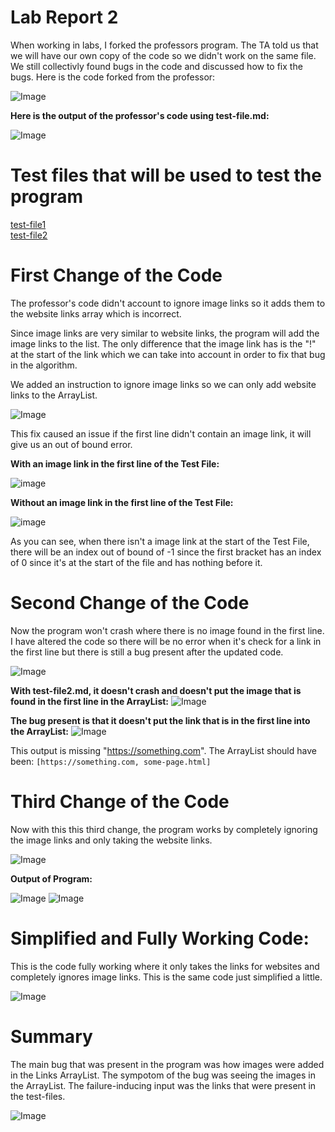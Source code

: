# Lab Report 2
When working in labs, I forked the professors program. The TA told us that we will have our own copy of the code so we didn't work on the same file. We still collectivly found bugs in the code and discussed how to fix the bugs. Here is the code forked from the professor:

![Image](professorCode.PNG)

**Here is the output of the professor's code using test-file.md:**

![Image](profOutput.PNG)

# Test files that will be used to test the program
[test-file1](test-file.txt)    
[test-file2](test-file2.txt)


# First Change of the Code
The professor's code didn't account to ignore image links so it adds them to the website links array which is incorrect. 

Since image links are very similar to website links, the program will add the image links to the list. The only difference that the image link has is the "!" at the start of the link which we can take into account in order to fix that bug in the algorithm. 

We added an instruction to ignore image links so we can only add website links to the ArrayList.

![Image](commit2.png)

This fix caused an issue if the first line didn't contain an image link, it will give us an out of bound error. 

**With an image link in the first line of the Test File:**

![image](with-image-link.PNG)


**Without an image link in the first line of the Test File:**

![image](without-image-link.PNG)


As you can see, when there isn't a image link at the start of the Test File, there will be an index out of bound of -1 since the first bracket has an index of 0 since it's at the start of the file and has nothing before it. 

# Second Change of the Code
Now the program won't crash where there is no image found in the first line. I have altered the code so there will be no error when it's check for a link in the first line but there is still a bug present after the updated code. 

![Image](commit3.png)

**With test-file2.md, it doesn't crash and doesn't put the image that is found in the first line in the ArrayList:**
![Image](secondOutput2.PNG)


**The bug present is that it doesn't put the link that is in the first line into the ArrayList:**
![Image](secondOutput.PNG)

This output is missing "https://something.com". The ArrayList should have been: 
`[https://something.com, some-page.html]`



# Third Change of the Code
Now with this this third change, the program works by completely ignoring the image links and only taking the website links. 


![Image](commit4.png)

**Output of Program:**

![Image](lastOutput.PNG)
![Image](lastOutput2.PNG)


# Simplified and Fully Working Code:
This is the code fully working where it only takes the links for websites and completely ignores image links. This is the same code just simplified a little.

![Image](perfectCode.PNG)


# Summary
The main bug that was present in the program was how images were added in the Links ArrayList. The sympotom of the bug was seeing the images in the ArrayList. The failure-inducing input was the links that were present in the test-files. 

![Image](wigglecat.gif)